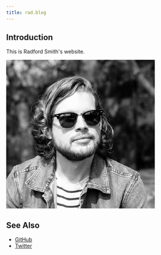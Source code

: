 ```yaml
---
title: rad.blog
---
```


## Introduction

This is Radford Smith's website.

<img src="pic.jpeg">

## See Also

- [GitHub](https://github.com/rads)
- [Twitter](https://twitter.com/radfordsmith)
